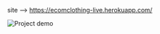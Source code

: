 site --> https://ecomclothing-live.herokuapp.com/

![Project demo](https://media.giphy.com/media/dz1JxPGRUuIlZwnu4U/giphy.gif)
